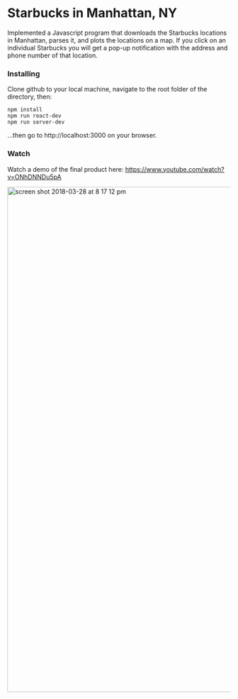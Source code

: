 # Starbucks in Manhattan, NY

Implemented a Javascript program that downloads the Starbucks locations in Manhattan, parses it, and plots the locations on a map. If you click on an individual Starbucks you will get a pop-up notification with the address and phone number of that location.

### Installing

Clone github to your local machine, navigate to the root folder of the directory, then:

```shell
npm install
npm run react-dev
npm run server-dev
```
...then go to http://localhost:3000 on your browser.

### Watch

Watch a demo of the final product here: https://www.youtube.com/watch?v=ONhDNNDu5pA

<img width="1139" alt="screen shot 2018-03-28 at 8 17 12 pm" src="https://user-images.githubusercontent.com/19557880/38071163-95ac45d2-32d4-11e8-9afd-cb5a112ba5e4.png">
